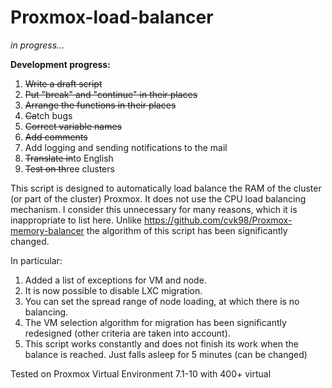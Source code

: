 # Proxmox-load-balancer
<i>in progress...</i>

<strong>Development progress:</strong>
1. <strike>Write a draft script</strike>
2. <strike>Put "break" and "continue" in their places</strike>
3. <strike>Arrange the functions in their places</strike>
4. <strike>Ca</strike>tch bugs
5. <strike>Correct variable names</strike>
6. <strike>Add comments</strike>
7. Add logging and sending notifications to the mail
8. <strike>Translate in</strike>to English
9. <strike>Test on th</strike>ree clusters


This script is designed to automatically load balance the RAM of the cluster (or part of the cluster) Proxmox.
It does not use the CPU load balancing mechanism. I consider this unnecessary for many reasons, which it is inappropriate to list here.
Unlike https://github.com/cvk98/Proxmox-memory-balancer the algorithm of this script has been significantly changed. 

In particular:
1. Added a list of exceptions for VM and node.
2. It is now possible to disable LXC migration.
3. You can set the spread range of node loading, at which there is no balancing.
4. The VM selection algorithm for migration has been significantly redesigned (other criteria are taken into account).
5. This script works constantly and does not finish its work when the balance is reached. Just falls asleep for 5 minutes (can be changed)

Tested on Proxmox Virtual Environment 7.1-10 with 400+ virtual
